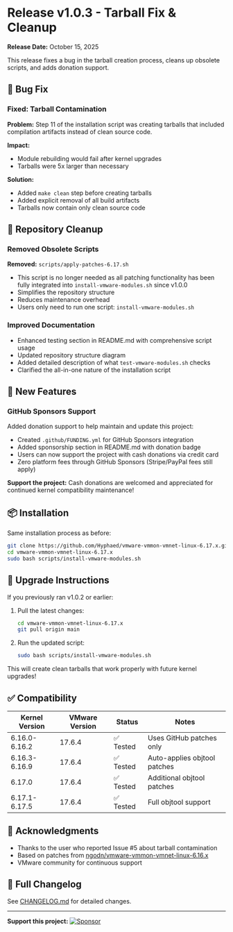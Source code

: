 # Release v1.0.3 - Tarball Fix & Cleanup

**Release Date:** October 15, 2025

This release fixes a bug in the tarball creation process, cleans up obsolete scripts, and adds donation support.

## 🐛 Bug Fix

### Fixed: Tarball Contamination

**Problem:** Step 11 of the installation script was creating tarballs that included compilation artifacts instead of clean source code.

**Impact:** 
- Module rebuilding would fail after kernel upgrades
- Tarballs were 5x larger than necessary

**Solution:**
- Added `make clean` step before creating tarballs
- Added explicit removal of all build artifacts
- Tarballs now contain only clean source code

## 🧹 Repository Cleanup

### Removed Obsolete Scripts

**Removed:** `scripts/apply-patches-6.17.sh`

- This script is no longer needed as all patching functionality has been fully integrated into `install-vmware-modules.sh` since v1.0.0
- Simplifies the repository structure
- Reduces maintenance overhead
- Users only need to run one script: `install-vmware-modules.sh`

### Improved Documentation

- Enhanced testing section in README.md with comprehensive script usage
- Updated repository structure diagram
- Added detailed description of what `test-vmware-modules.sh` checks
- Clarified the all-in-one nature of the installation script

## 💖 New Features

### GitHub Sponsors Support

Added donation support to help maintain and update this project:

- Created `.github/FUNDING.yml` for GitHub Sponsors integration
- Added sponsorship section in README.md with donation badge
- Users can now support the project with cash donations via credit card
- Zero platform fees through GitHub Sponsors (Stripe/PayPal fees still apply)

**Support the project:** Cash donations are welcomed and appreciated for continued kernel compatibility maintenance!

## 📦 Installation

Same installation process as before:

```bash
git clone https://github.com/Hyphaed/vmware-vmmon-vmnet-linux-6.17.x.git
cd vmware-vmmon-vmnet-linux-6.17.x
sudo bash scripts/install-vmware-modules.sh
```

## 🔄 Upgrade Instructions

If you previously ran v1.0.2 or earlier:

1. Pull the latest changes:
   ```bash
   cd vmware-vmmon-vmnet-linux-6.17.x
   git pull origin main
   ```

2. Run the updated script:
   ```bash
   sudo bash scripts/install-vmware-modules.sh
   ```

This will create clean tarballs that work properly with future kernel upgrades!

## ✅ Compatibility

| Kernel Version | VMware Version | Status | Notes |
|---------------|----------------|--------|-------|
| 6.16.0-6.16.2 | 17.6.4         | ✅ Tested | Uses GitHub patches only |
| 6.16.3-6.16.9 | 17.6.4         | ✅ Tested | Auto-applies objtool patches |
| 6.17.0        | 17.6.4         | ✅ Tested | Additional objtool patches |
| 6.17.1-6.17.5 | 17.6.4         | ✅ Tested | Full objtool support |

## 🙏 Acknowledgments

- Thanks to the user who reported Issue #5 about tarball contamination
- Based on patches from [ngodn/vmware-vmmon-vmnet-linux-6.16.x](https://github.com/ngodn/vmware-vmmon-vmnet-linux-6.16.x)
- VMware community for continuous support

## 📝 Full Changelog

See [CHANGELOG.md](CHANGELOG.md) for detailed changes.

---

**Support this project:** [![Sponsor](https://img.shields.io/badge/Sponsor-💖-ff69b4)](https://github.com/sponsors/Hyphaed)

